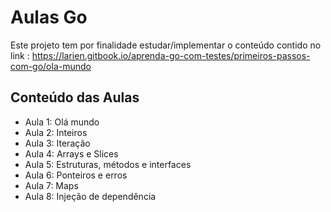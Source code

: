 # Aulas Go
Este projeto tem por finalidade estudar/implementar o conteúdo contido no link : https://larien.gitbook.io/aprenda-go-com-testes/primeiros-passos-com-go/ola-mundo

## Conteúdo das Aulas
* Aula 1: Olá mundo
* Aula 2: Inteiros
* Aula 3: Iteração
* Aula 4: Arrays e Slices
* Aula 5: Estruturas, métodos e interfaces
* Aula 6: Ponteiros e erros
* Aula 7: Maps
* Aula 8: Injeção de dependência